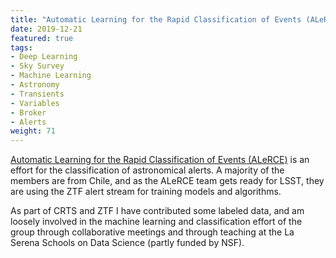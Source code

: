 ```yaml
---
title: "Automatic Learning for the Rapid Classification of Events (ALeRCE)"
date: 2019-12-21
featured: true
tags:
- Deep Learning
- Sky Survey
- Machine Learning
- Astronomy
- Transients
- Variables
- Broker
- Alerts
weight: 71
---
```


<A HREF="http://alerce.science/">Automatic Learning for the Rapid Classification of Events (ALeRCE)</A> is an effort for the classification of astronomical alerts. A majority of the members are from Chile, and as the ALeRCE team gets ready for LSST, they are using the ZTF alert stream for training models and algorithms.

As part of CRTS and ZTF I have contributed some labeled data, and am loosely involved in the machine learning and classification effort of the group through collaborative meetings and through teaching at the La Serena Schools on Data Science (partly funded by NSF).

<!--
Publications: <BR>
<A HREF='/publication/?q=alerce'>keyword alerce</A><BR>
-->